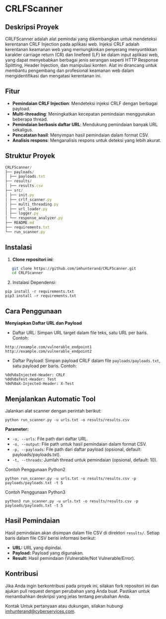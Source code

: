 # CRLFScanner

## Deskripsi Proyek

CRLFScanner adalah alat pemindai yang dikembangkan untuk mendeteksi kerentanan CRLF Injection pada aplikasi web. Injeksi CRLF adalah kerentanan keamanan web yang memungkinkan penyerang menyuntikkan karakter carriage return (CR) dan linefeed (LF) ke dalam input aplikasi web, yang dapat menyebabkan berbagai jenis serangan seperti HTTP Response Splitting, Header Injection, dan manipulasi konten. Alat ini dirancang untuk membantu pengembang dan profesional keamanan web dalam mengidentifikasi dan mengatasi kerentanan ini.

## Fitur
- **Pemindaian CRLF Injection**: Mendeteksi injeksi CRLF dengan berbagai payload.
- **Multi-threading**: Meningkatkan kecepatan pemindaian menggunakan beberapa thread.
- **Pemindaian berbasis daftar URL**: Mendukung pemindaian banyak URL sekaligus.
- **Pencatatan hasil**: Menyimpan hasil pemindaian dalam format CSV.
- **Analisis respons**: Menganalisis respons untuk deteksi yang lebih akurat.

## Struktur Proyek
```js
CRLFScanner/
├── payloads/
│ ├── payloads.txt
├── results/
│ ├── results.csv
├── src/
│ ├── init.py
│ ├── crlf_scanner.py
│ ├── multi_threading.py
│ ├── url_loader.py
│ ├── logger.py
│ └── response_analyzer.py
├── README.md
├── requirements.txt
└── run_scanner.py
```
## Instalasi

1. **Clone repositori ini**:

```sh
   git clone https://github.com/imhunterand/CRLFScanner.git
   cd CRLFScanner
```
2. Instalasi Dependensi:

```
pip install -r requirements.txt
pip3 install -r requirements.txt
```

## Cara Penggunaan
**Menyiapkan Daftar URL dan Payload**
 * Daftar URL: Simpan URL target dalam file teks, satu URL per baris. Contoh:

```
http://example.com/vulnerable_endpoint1
http://example.com/vulnerable_endpoint2
```
 * Daftar Payload: Simpan payload CRLF dalam file `payloads/payloads.txt`, satu payload per baris. Contoh:

```
%0d%0aInjected-Header: CRLF
%0d%0aTest-Header: Test
%0d%0aX-Injected-Header: X-Test
```
## Menjalankan Automatic Tool
Jalankan alat scanner dengan perintah berikut:
```
python run_scanner.py -u urls.txt -o results/results.csv
```
**Parameter:**
 * `-u, --urls`: File path dari daftar URL.
 * `-o, --output`: File path untuk hasil pemindaian dalam format CSV.
 * `-p, --payloads`: File path dari daftar payload (opsional, default: payloads/payloads.txt).
 * `-t, --threads`: Jumlah thread untuk pemindaian (opsional, default: 10).

Contoh Penggunaan Python2
```
python run_scanner.py -u urls.txt -o results/results.csv -p payloads/payloads.txt -t 5
```
Contoh Penggunaan Python3
```
python3 run_scanner.py -u urls.txt -o results/results.csv -p payloads/payloads.txt -t 5
```
## Hasil Pemindaian
Hasil pemindaian akan disimpan dalam file CSV di direktori `results/`. Setiap baris dalam file CSV berisi informasi berikut:
 * **URL:** URL yang dipindai.
 * **Payload:** Payload yang digunakan.
 * **Result:** Hasil pemindaian (Vulnerable/Not Vulnerable/Error).

## Kontribusi
Jika Anda ingin berkontribusi pada proyek ini, silakan fork repositori ini dan ajukan pull request dengan perubahan yang Anda buat. Pastikan untuk menambahkan deskripsi yang jelas tentang perubahan Anda.

Kontak
Untuk pertanyaan atau dukungan, silakan hubungi imhunterand@cyberservices.com.

